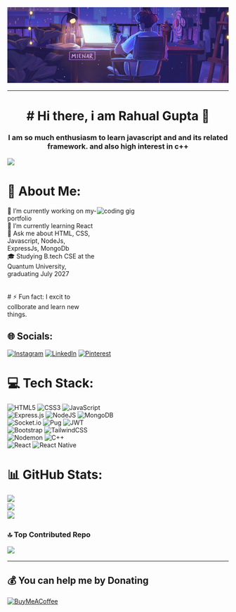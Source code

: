 
<img src="./code.gif" width="1000" />

___
<h1 align="center"># Hi there, i am Rahual Gupta 👋</h1>

<h3 align="center">I am so much enthusiasm to learn javascript and and its related framework. and also high interest in c++</h3>


[![](https://visitcount.itsvg.in/api?id=rahul-0407&icon=0&color=0)](https://visitcount.itsvg.in)



# 💫 About Me:
<img src="https://raw.githubusercontent.com/abhisheknaiidu/abhisheknaiidu/master/code.gif" alt="coding gig" align="right" height="250px" width="300px">
  🔭 I’m currently working on my-portfolio <br>  🌱 I’m currently learning React<br>  💬 Ask me about HTML, CSS, Javascript, NodeJs, ExpressJs, MongoDb<br>  🎓 Studying B.tech CSE at the Quantum University, graduating July 2027<br><br><br># ⚡ Fun fact: I excit to collborate and learn new things.




## 🌐 Socials:
[![Instagram](https://img.shields.io/badge/Instagram-%23E4405F.svg?logo=Instagram&logoColor=white)](https://instagram.com/_rahul_kumar.04) [![LinkedIn](https://img.shields.io/badge/LinkedIn-%230077B5.svg?logo=linkedin&logoColor=white)](https://linkedin.com/in/rahul-gupta-9761572a1) [![Pinterest](https://img.shields.io/badge/Pinterest-%23E60023.svg?logo=Pinterest&logoColor=white)](https://pinterest.com/rahulkr0407) 

# 💻 Tech Stack:
![HTML5](https://img.shields.io/badge/html5-%23E34F26.svg?style=for-the-badge&logo=html5&logoColor=white) ![CSS3](https://img.shields.io/badge/css3-%231572B6.svg?style=for-the-badge&logo=css3&logoColor=white) ![JavaScript](https://img.shields.io/badge/javascript-%23323330.svg?style=for-the-badge&logo=javascript&logoColor=%23F7DF1E) <br> ![Express.js](https://img.shields.io/badge/express.js-%23404d59.svg?style=for-the-badge&logo=express&logoColor=%2361DAFB) ![NodeJS](https://img.shields.io/badge/node.js-6DA55F?style=for-the-badge&logo=node.js&logoColor=white)  ![MongoDB](https://img.shields.io/badge/MongoDB-%234ea94b.svg?style=for-the-badge&logo=mongodb&logoColor=white) <br> ![Socket.io](https://img.shields.io/badge/Socket.io-black?style=for-the-badge&logo=socket.io&badgeColor=010101) ![Pug](https://img.shields.io/badge/Pug-FFF?style=for-the-badge&logo=pug&logoColor=A86454) ![JWT](https://img.shields.io/badge/JWT-black?style=for-the-badge&logo=JSON%20web%20tokens) <br>  ![Bootstrap](https://img.shields.io/badge/bootstrap-%238511FA.svg?style=for-the-badge&logo=bootstrap&logoColor=white)  ![TailwindCSS](https://img.shields.io/badge/tailwindcss-%2338B2AC.svg?style=for-the-badge&logo=tailwind-css&logoColor=white) <br> ![Nodemon](https://img.shields.io/badge/NODEMON-%23323330.svg?style=for-the-badge&logo=nodemon&logoColor=%BBDEAD)  ![C++](https://img.shields.io/badge/c++-%2300599C.svg?style=for-the-badge&logo=c%2B%2B&logoColor=white) <br> ![React](https://img.shields.io/badge/react-%2320232a.svg?style=for-the-badge&logo=react&logoColor=%2361DAFB) ![React Native](https://img.shields.io/badge/react_native-%2320232a.svg?style=for-the-badge&logo=react&logoColor=%2361DAFB)
# 📊 GitHub Stats:
![](https://github-readme-stats.vercel.app/api?username=rahul-0407&theme=radical&hide_border=false&include_all_commits=true&count_private=false)<br/>
![](https://github-readme-streak-stats.herokuapp.com/?user=rahul-0407&theme=radical&hide_border=false)<br/>
![](https://github-readme-stats.vercel.app/api/top-langs/?username=rahul-0407&theme=radical&hide_border=false&include_all_commits=true&count_private=false&layout=compact)

### 🔝 Top Contributed Repo
![](https://github-contributor-stats.vercel.app/api?username=rahul-0407&limit=5&theme=radical&combine_all_yearly_contributions=true)

---

## 💰 You can help me by Donating
  [![BuyMeACoffee](https://img.shields.io/badge/Buy%20Me%20a%20Coffee-ffdd00?style=for-the-badge&logo=buy-me-a-coffee&logoColor=black)](https://buymeacoffee.com/rahul0407) 


<!-- Proudly created with GPRM ( https://gprm.itsvg.in ) -->
